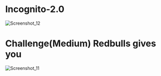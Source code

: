 # Incognito-2.0

![Screenshot_12](https://user-images.githubusercontent.com/62828693/115583513-940da780-a2e7-11eb-9355-af31cb17ca7e.png)

# Challenge(Medium) Redbulls gives you
![Screenshot_11](https://user-images.githubusercontent.com/62828693/115583064-2bbec600-a2e7-11eb-9af7-3eba707d9a94.png)
